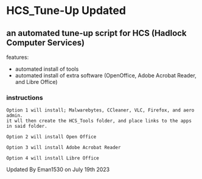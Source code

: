 # HCS_Tune-Up Updated
an automated tune-up script for HCS (Hadlock Computer Services)
---
features:
* automated install of tools
* automated install of extra software (OpenOffice, Adobe Acrobat Reader, and Libre Office)
### instructions
>	
	Option 1 will install; Malwarebytes, CCleaner, VLC, Firefox, and aero admin.
	it wll then create the HCS_Tools folder, and place links to the apps in said folder.
	
	Option 2 will install Open Office
	
	Option 3 will install Adobe Acrobat Reader
	
	Option 4 will install Libre Office


Updated By Eman1530 on July 19th 2023
